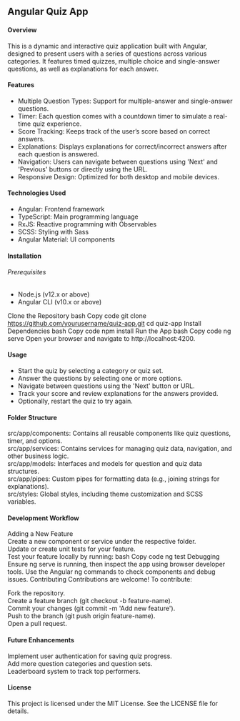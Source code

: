 <h2>Angular Quiz App</h2>
<h4>Overview</h4>
<p>This is a dynamic and interactive quiz application built with Angular, designed to present users with a series of questions across various categories. It features timed quizzes, multiple choice and single-answer questions, as well as explanations for each answer.</p>

<h4>Features</h4>
<ul>
<li>Multiple Question Types: Support for multiple-answer and single-answer questions.</li>
<li>Timer: Each question comes with a countdown timer to simulate a real-time quiz experience.</li>
<li>Score Tracking: Keeps track of the user’s score based on correct answers.</li>
<li>Explanations: Displays explanations for correct/incorrect answers after each question is answered.</li>
<li>Navigation: Users can navigate between questions using 'Next' and 'Previous' buttons or directly using the URL.</li>
<li>Responsive Design: Optimized for both desktop and mobile devices.</li>
</ul>

<h4>Technologies Used</h4>
<ul>
<li>Angular: Frontend framework</li>
<li>TypeScript: Main programming language</li>
<li>RxJS: Reactive programming with Observables</li>
<li>SCSS: Styling with Sass</li>
<li>Angular Material: UI components</li>
</ul>

<h4>Installation</h4>
<h6>Prerequisites</h6>
<ul>
<li>Node.js (v12.x or above)</li>
<li>Angular CLI (v10.x or above)</li>
</ul>

Clone the Repository
bash
Copy code
git clone https://github.com/yourusername/quiz-app.git
cd quiz-app
Install Dependencies
bash
Copy code
npm install
Run the App
bash
Copy code
ng serve
Open your browser and navigate to http://localhost:4200.

<h4>Usage</h4>
<ul>
<li>Start the quiz by selecting a category or quiz set.</li>
<li>Answer the questions by selecting one or more options.</li>
<li>Navigate between questions using the 'Next' button or URL.</li>
<li>Track your score and review explanations for the answers provided.</li>
<li>Optionally, restart the quiz to try again.</li>
</ul>

<h4>Folder Structure</h4>
src/app/components: Contains all reusable components like quiz questions, timer, and options.<br>
src/app/services: Contains services for managing quiz data, navigation, and other business logic.<br>
src/app/models: Interfaces and models for question and quiz data structures.<br>
src/app/pipes: Custom pipes for formatting data (e.g., joining strings for explanations).<br>
src/styles: Global styles, including theme customization and SCSS variables.

<h4>Development Workflow</h4>
Adding a New Feature<br>
Create a new component or service under the respective folder.<br>
Update or create unit tests for your feature.<br>
Test your feature locally by running:
bash
Copy code
ng test
Debugging
Ensure ng serve is running, then inspect the app using browser developer tools.
Use the Angular ng commands to check components and debug issues.
Contributing
Contributions are welcome! To contribute:

Fork the repository.<br>
Create a feature branch (git checkout -b feature-name).<br>
Commit your changes (git commit -m 'Add new feature').<br>
Push to the branch (git push origin feature-name).<br>
Open a pull request.

<h4>Future Enhancements</h4>
Implement user authentication for saving quiz progress.<br>
Add more question categories and question sets.<br>
Leaderboard system to track top performers.<br>

<h4>License</h4>
This project is licensed under the MIT License. See the LICENSE file for details.
